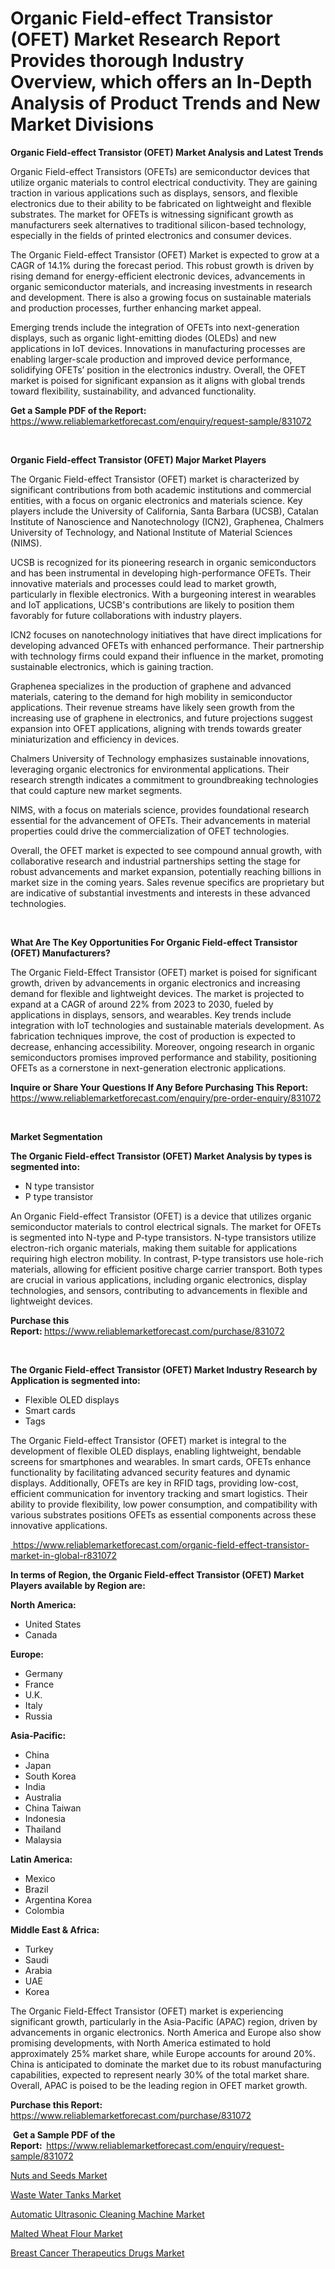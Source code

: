 <p><h1>Organic Field-effect Transistor (OFET) Market Research Report Provides thorough Industry Overview, which offers an In-Depth Analysis of Product Trends and New Market Divisions</h1></p><p><strong>Organic Field-effect Transistor (OFET) Market Analysis and Latest Trends</strong></p>
<p><p>Organic Field-effect Transistors (OFETs) are semiconductor devices that utilize organic materials to control electrical conductivity. They are gaining traction in various applications such as displays, sensors, and flexible electronics due to their ability to be fabricated on lightweight and flexible substrates. The market for OFETs is witnessing significant growth as manufacturers seek alternatives to traditional silicon-based technology, especially in the fields of printed electronics and consumer devices.</p><p>The Organic Field-effect Transistor (OFET) Market is expected to grow at a CAGR of 14.1% during the forecast period. This robust growth is driven by rising demand for energy-efficient electronic devices, advancements in organic semiconductor materials, and increasing investments in research and development. There is also a growing focus on sustainable materials and production processes, further enhancing market appeal.</p><p>Emerging trends include the integration of OFETs into next-generation displays, such as organic light-emitting diodes (OLEDs) and new applications in IoT devices. Innovations in manufacturing processes are enabling larger-scale production and improved device performance, solidifying OFETs’ position in the electronics industry. Overall, the OFET market is poised for significant expansion as it aligns with global trends toward flexibility, sustainability, and advanced functionality.</p></p>
<p><strong>Get a Sample PDF of the Report:&nbsp;</strong> <a href="https://www.reliablemarketforecast.com/enquiry/request-sample/831072?utm_campaign=1159&utm_medium=2&utm_source=Github&utm_content=ia&utm_term=08102024&utm_id=organic-field-effect-transistor-ofet">https://www.reliablemarketforecast.com/enquiry/request-sample/831072</a></p>
<p>&nbsp;</p>
<p><strong>Organic Field-effect Transistor (OFET) Major Market Players</strong></p>
<p><p>The Organic Field-effect Transistor (OFET) market is characterized by significant contributions from both academic institutions and commercial entities, with a focus on organic electronics and materials science. Key players include the University of California, Santa Barbara (UCSB), Catalan Institute of Nanoscience and Nanotechnology (ICN2), Graphenea, Chalmers University of Technology, and National Institute of Material Sciences (NIMS).</p><p>UCSB is recognized for its pioneering research in organic semiconductors and has been instrumental in developing high-performance OFETs. Their innovative materials and processes could lead to market growth, particularly in flexible electronics. With a burgeoning interest in wearables and IoT applications, UCSB's contributions are likely to position them favorably for future collaborations with industry players.</p><p>ICN2 focuses on nanotechnology initiatives that have direct implications for developing advanced OFETs with enhanced performance. Their partnership with technology firms could expand their influence in the market, promoting sustainable electronics, which is gaining traction.</p><p>Graphenea specializes in the production of graphene and advanced materials, catering to the demand for high mobility in semiconductor applications. Their revenue streams have likely seen growth from the increasing use of graphene in electronics, and future projections suggest expansion into OFET applications, aligning with trends towards greater miniaturization and efficiency in devices.</p><p>Chalmers University of Technology emphasizes sustainable innovations, leveraging organic electronics for environmental applications. Their research strength indicates a commitment to groundbreaking technologies that could capture new market segments.</p><p>NIMS, with a focus on materials science, provides foundational research essential for the advancement of OFETs. Their advancements in material properties could drive the commercialization of OFET technologies.</p><p>Overall, the OFET market is expected to see compound annual growth, with collaborative research and industrial partnerships setting the stage for robust advancements and market expansion, potentially reaching billions in market size in the coming years. Sales revenue specifics are proprietary but are indicative of substantial investments and interests in these advanced technologies.</p></p>
<p>&nbsp;</p>
<p><strong>What Are The Key Opportunities For Organic Field-effect Transistor (OFET) Manufacturers?</strong></p>
<p><p>The Organic Field-Effect Transistor (OFET) market is poised for significant growth, driven by advancements in organic electronics and increasing demand for flexible and lightweight devices. The market is projected to expand at a CAGR of around 22% from 2023 to 2030, fueled by applications in displays, sensors, and wearables. Key trends include integration with IoT technologies and sustainable materials development. As fabrication techniques improve, the cost of production is expected to decrease, enhancing accessibility. Moreover, ongoing research in organic semiconductors promises improved performance and stability, positioning OFETs as a cornerstone in next-generation electronic applications.</p></p>
<p><strong>Inquire or Share Your Questions If Any Before Purchasing This Report:</strong> <a href="https://www.reliablemarketforecast.com/enquiry/pre-order-enquiry/831072?utm_campaign=1159&utm_medium=2&utm_source=Github&utm_content=ia&utm_term=08102024&utm_id=organic-field-effect-transistor-ofet">https://www.reliablemarketforecast.com/enquiry/pre-order-enquiry/831072</a></p>
<p>&nbsp;</p>
<p><strong>Market Segmentation</strong></p>
<p><strong>The Organic Field-effect Transistor (OFET) Market Analysis by types is segmented into:</strong></p>
<p><ul><li>N type transistor</li><li>P type transistor</li></ul></p>
<p><p>An Organic Field-effect Transistor (OFET) is a device that utilizes organic semiconductor materials to control electrical signals. The market for OFETs is segmented into N-type and P-type transistors. N-type transistors utilize electron-rich organic materials, making them suitable for applications requiring high electron mobility. In contrast, P-type transistors use hole-rich materials, allowing for efficient positive charge carrier transport. Both types are crucial in various applications, including organic electronics, display technologies, and sensors, contributing to advancements in flexible and lightweight devices.</p></p>
<p><strong>Purchase this Report:&nbsp;</strong><a href="https://www.reliablemarketforecast.com/purchase/831072?utm_campaign=1159&utm_medium=2&utm_source=Github&utm_content=ia&utm_term=08102024&utm_id=organic-field-effect-transistor-ofet">https://www.reliablemarketforecast.com/purchase/831072</a></p>
<p>&nbsp;</p>
<p><strong>The Organic Field-effect Transistor (OFET) Market Industry Research by Application is segmented into:</strong></p>
<p><ul><li>Flexible OLED displays</li><li>Smart cards</li><li>Tags</li></ul></p>
<p><p>The Organic Field-effect Transistor (OFET) market is integral to the development of flexible OLED displays, enabling lightweight, bendable screens for smartphones and wearables. In smart cards, OFETs enhance functionality by facilitating advanced security features and dynamic displays. Additionally, OFETs are key in RFID tags, providing low-cost, efficient communication for inventory tracking and smart logistics. Their ability to provide flexibility, low power consumption, and compatibility with various substrates positions OFETs as essential components across these innovative applications.</p></p>
<p><a href="https://www.reliablemarketforecast.com/organic-field-effect-transistor-market-in-global-r831072?utm_campaign=1159&utm_medium=2&utm_source=Github&utm_content=ia&utm_term=08102024&utm_id=organic-field-effect-transistor-ofet">&nbsp;https://www.reliablemarketforecast.com/organic-field-effect-transistor-market-in-global-r831072</a></p>
<p><strong>In terms of Region, the Organic Field-effect Transistor (OFET) Market Players available by Region are:</strong></p>
<p>
    <p> <strong> North America: </strong>
        <ul>
            <li>United States</li>
            <li>Canada</li>
        </ul>
        </p> 
    <p> <strong> Europe: </strong>
        <ul>
            <li>Germany</li>
            <li>France</li>
            <li>U.K.</li>
            <li>Italy</li>
            <li>Russia</li>
        </ul>
        </p> 
    <p> <strong> Asia-Pacific: </strong>
        <ul>
            <li>China</li>
            <li>Japan</li>
            <li>South Korea</li>
            <li>India</li>
            <li>Australia</li>
            <li>China Taiwan</li>
            <li>Indonesia</li>
            <li>Thailand</li>
            <li>Malaysia</li>
        </ul>
        </p> 
    <p> <strong> Latin America: </strong>
        <ul>
            <li>Mexico</li>
            <li>Brazil</li>
            <li>Argentina Korea</li>
            <li>Colombia</li>
        </ul>
        </p> 
    <p> <strong> Middle East & Africa: </strong>
        <ul>
            <li>Turkey</li>
            <li>Saudi</li>
            <li>Arabia</li>
            <li>UAE</li>
            <li>Korea</li>
        </ul>
    </p>
    </p>
<p><p>The Organic Field-Effect Transistor (OFET) market is experiencing significant growth, particularly in the Asia-Pacific (APAC) region, driven by advancements in organic electronics. North America and Europe also show promising developments, with North America estimated to hold approximately 25% market share, while Europe accounts for around 20%. China is anticipated to dominate the market due to its robust manufacturing capabilities, expected to represent nearly 30% of the total market share. Overall, APAC is poised to be the leading region in OFET market growth.</p></p>
<p><strong>Purchase this Report: </strong><a href="https://www.reliablemarketforecast.com/purchase/831072?utm_campaign=1159&utm_medium=2&utm_source=Github&utm_content=ia&utm_term=08102024&utm_id=organic-field-effect-transistor-ofet">https://www.reliablemarketforecast.com/purchase/831072</a></p>
<p>&nbsp;<strong>Get a Sample PDF of the Report:&nbsp;&nbsp;</strong><a href="https://www.reliablemarketforecast.com/enquiry/request-sample/831072?utm_campaign=1159&utm_medium=2&utm_source=Github&utm_content=ia&utm_term=08102024&utm_id=organic-field-effect-transistor-ofet">https://www.reliablemarketforecast.com/enquiry/request-sample/831072</a></p>
<p><strong></strong></p>
<p><p><a href="https://issuu.com/reportprime-2/docs/nuts-and-seeds-market-size-2030.ppt_78492c1b60dce9?utm_campaign=1159&utm_medium=2&utm_source=Github&utm_content=ia&utm_term=08102024&utm_id=organic-field-effect-transistor-ofet">Nuts and Seeds Market</a></p><p><a href="https://www.linkedin.com/pulse/waste-water-tanks-market-evolution-regional-adaptations-innovation-43hhe?utm_campaign=1159&utm_medium=2&utm_source=Github&utm_content=ia&utm_term=08102024&utm_id=organic-field-effect-transistor-ofet">Waste Water Tanks Market</a></p><p><a href="https://www.linkedin.com/pulse/automatic-ultrasonic-cleaning-machine-market-global-share-7onde?utm_campaign=1159&utm_medium=2&utm_source=Github&utm_content=ia&utm_term=08102024&utm_id=organic-field-effect-transistor-ofet">Automatic Ultrasonic Cleaning Machine Market</a></p><p><a href="https://issuu.com/reportprime-2/docs/malted-wheat-flour-market-size-2030_d8975bdcc45274?utm_campaign=1159&utm_medium=2&utm_source=Github&utm_content=ia&utm_term=08102024&utm_id=organic-field-effect-transistor-ofet">Malted Wheat Flour Market</a></p><p><a href="https://github.com/amos5izvponter/Market-Research-Report-List-1/blob/main/breast-cancer-therapeutics-drugs-market.md?utm_campaign=1159&utm_medium=2&utm_source=Github&utm_content=ia&utm_term=08102024&utm_id=organic-field-effect-transistor-ofet">Breast Cancer Therapeutics Drugs Market</a></p></p>